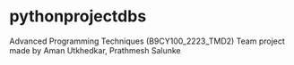 # pythonprojectdbs
Advanced Programming Techniques (B9CY100_2223_TMD2) Team project made by Aman Utkhedkar, Prathmesh Salunke
